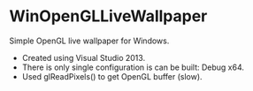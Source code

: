 # WinOpenGLLiveWallpaper
Simple OpenGL live wallpaper for Windows. 
 
 - Created using Visual Studio 2013.   
 - There is only single configuration is can be built: Debug x64.
 - Used glReadPixels() to get OpenGL buffer (slow).
